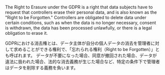 
The Right to Erasure under the GDPR is a right that data subjects have to request that controllers erase their personal data, and is also known as the "Right to be Forgotten."
Controllers are obligated to delete data under certain conditions, such as when the data is no longer necessary, consent is withdrawn, the data has been processed unlawfully, or there is a legal obligation to erase it.

GDPRにおける消去権とは、データ主体が自分の個人データの消去を管理者に対して求めることができる権利で、「忘れられる権利（Right to be Forgotten）」とも呼ばれます。
データが不要になった場合、同意が撤回された場合、データが違法に扱われた場合、法的な消去義務が生じた場合など、特定の条件下で管理者はデータを削除する義務を負います。